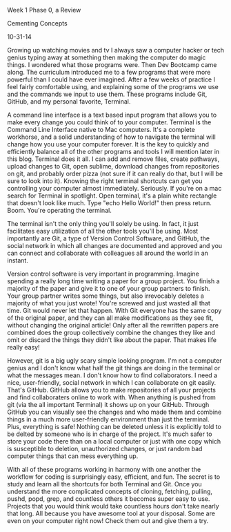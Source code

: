 Week 1 Phase 0, a Review

Cementing Concepts

10-31-14

Growing up watching movies and tv I always saw a computer hacker or tech genius typing away at something then making the computer do magic things. I wondered what those programs were. Then Dev Bootcamp came along. The curriculum introduced me to a few programs that were more powerful than I could have ever imagined. After a few weeks of practice I feel fairly comfortable using, and explaining some of the programs we use and the commands we input to use them. These programs include Git, GitHub, and my personal favorite, Terminal.

A command line interface is a text based input program that allows you to make every change you could think of to your computer. Terminal is the Command Line Interface native to Mac computers. It's a complete workhorse, and a solid understanding of how to navigate the terminal will change how you use your computer forever. It is the key to quickly and efficiently balance all of the other programs and tools I will mention later in this blog. Terminal does it all. I can add and remove files, create pathways, upload changes to Git, open sublime, download changes from repositories on git, and probably order pizza (not sure if it can really do that, but I will be sure to look into it). Knowing the right terminal shortcuts can get you controlling your computer almost immediately. Seriously. If you're on a mac search for Terminal in spotlight. Open terminal, it's a plain white rectangle that doesn't look like much. Type "echo Hello World!" then press return. Boom. You're operating the terminal.

The terminal isn't the only thing you'll solely be using. In fact, it just facilitates easy utilization of all the other tools you'll be using. Most importantly are Git, a type of Version Control Software, and GitHub, the social network in which all changes are documented and approved and you can connect and collaborate with colleagues all around the world in an instant.

Version control software is very important in programming. Imagine spending a really long time writing a paper for a group project. You finish a majority of the paper and give it to one of your group partners to finish. Your group partner writes some things, but also irrevocably deletes a majority of what you just wrote! You're screwed and just wasted all that time. Git would never let that happen. With Git everyone has the same copy of the original paper, and they can all make modifications as they see fit, without changing the original article! Only after all the rewritten papers are combined does the group collectively combine the changes they like and omit or discard the things they didn't like about the paper. That makes life really easy!

However, git is a big ugly scary simple looking program. I'm not a computer genius and I don't know what half the git things are doing in the terminal or what the messages mean. I don't know how to find collaborators. I need a nice, user-friendly, social network in which I can collaborate on git easily. That's GitHub. GitHub allows you to make repositories of all your projects and find collaboraters online to work with. When anything is pushed from git (via the all important Terminal) it shows up on your GitHub. Through GitHub you can visually see the changes and who made them and combine things in a much more user-friendly environment than just the terminal. Plus, everything is safe! Nothing can be deleted unless it is explicitly told to be delted by someone who is in charge of the project. It's much safer to store your code there than on a local computer or just with one copy which is susceptible to deletion, unauthorized changes, or just random bad computer things that can mess everything up.

With all of these programs working in harmony with one another the workflow for coding is surprisingly easy, efficient, and fun. The secret is to study and learn all the shortcuts for both Terminal and Git. Once you understand the more complicated concepts of cloning, fetching, pulling, pushd, popd, grep, and countless others it becomes super easy to use. Projects that you would think would take countless hours don't take nearly that long. All because you have awesome tool at your disposal. Some are even on your computer right now! Check them out and give them a try.
